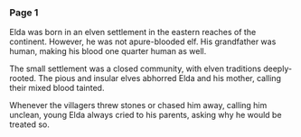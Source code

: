 ### Page 1

Elda was born in an elven settlement in the eastern reaches of the continent. However, he was not apure-blooded elf. His grandfather was human, making his blood one quarter human as well.

The small settlement was a closed community, with elven traditions deeply-rooted. The pious and insular elves abhorred Elda and his mother, calling their mixed blood tainted.

Whenever the villagers threw stones or chased him away, calling him unclean, young Elda always cried to his parents, asking why he would be treated so.